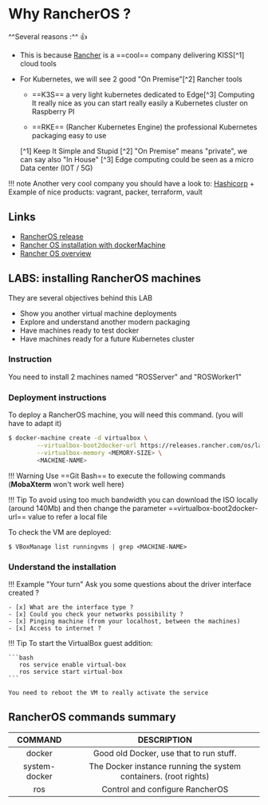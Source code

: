 # Why RancherOS ?

^^Several reasons :^^ :thumbsup:

* This is because [Rancher](https://rancher.com/) is a ==cool== company delivering KISS[^1] cloud tools

* For Kubernetes, we will see 2 good "On Premise"[^2] Rancher tools

    * ==K3S== a very light kubernetes dedicated to Edge[^3] Computing
      It really nice as you can start really easily a Kubernetes cluster on Raspberry PI

    * ==RKE== (Rancher Kubernetes Engine) the professional Kubernetes packaging easy to use
  
  [^1] Keep It Simple and Stupid
  [^2] "On Premise" means "private", we can say also "In House"
  [^3] Edge computing could be seen as a micro Data center (IOT / 5G)


!!! note
    Another very cool company you should have a look to: [Hashicorp](https://www.hashicorp.com/) +
    Example of nice products: vagrant, packer, terraform, vault


## Links

* [ RancherOS release](https://releases.rancher.com/os/latest/rancheros.iso)
* [ Rancher OS installation with dockerMachine](https://rancher.com/docs/os/v1.x/en/installation/workstation/docker-machine/)
* [ Rancher OS overview](https://rancher.com/docs/os/v1.x/en/overview/)


## LABS: installing RancherOS machines

They are several objectives behind this LAB
* Show you another virtual machine deployments
* Explore and understand another modern packaging
* Have machines ready to test docker
* Have machines ready for a future Kubernetes cluster

### Instruction
You need to install 2 machines named "ROSServer" and "ROSWorker1"

### Deployment instructions
To deploy a RancherOS machine, you will need this command. (you will have to adapt it)

```bash
$ docker-machine create -d virtualbox \
        --virtualbox-boot2docker-url https://releases.rancher.com/os/latest/rancheros.iso \
        --virtualbox-memory <MEMORY-SIZE> \
        <MACHINE-NAME>
```

!!! Warning
    Use ==Git Bash== to execute the following commands (**MobaXterm** won't work well here)

!!! Tip
    To avoid using too much bandwidth you can download the ISO locally (around 140Mb)
    and then change the parameter ==virtualbox-boot2docker-url== value to refer a local file

To check the VM are deployed:

```
$ VBoxManage list runningvms | grep <MACHINE-NAME>
```     

### Understand the installation

!!! Example "Your turn"
    Ask you some questions about the driver interface created ?

    - [x] What are the interface type ?
    - [x] Could you check your networks possibility ?
    - [x] Pinging machine (from your localhost, between the machines)
    - [x] Access to internet ?


!!! Tip
    To start the VirtualBox guest addition:

    ```bash
       ros service enable virtual-box 
       ros service start virtual-box
    ```

    You need to reboot the VM to really activate the service

## RancherOS commands summary

|COMMAND       |DESCRIPTION                                                      |
|:------------:|:---------------------------------------------------------------:|
|docker        | Good old Docker, use that to run stuff.                         |
|system-docker | The Docker instance running the system containers. (root rights)|
|ros           | Control and configure RancherOS                                 |
